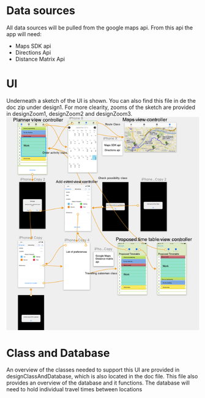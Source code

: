 # Data sources
All data sources will be pulled from the google maps api. From this api the app will need:
* Maps SDK api
* Directions Api
* Distance Matrix Api

# UI
Underneath a sketch of the UI is shown. You can also find this file in de the doc zip under design1. For more clearity, zooms of the sketch are provided in designZoom1, designZoom2 and designZoom3.
![alt text](https://github.com/Michaelkenber/PlannerApp/blob/master/doc/Design1.png)

# Class and Database
An overview of the classes needed to support this UI are provided in designClassAndDatabase, which is also located in the doc file.
This file also provides an overview of the database and it functions. The database will need to hold individual travel times
between locations

